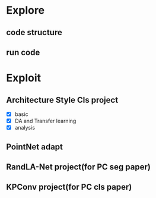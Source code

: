 # Explore
## code structure

## run code



# Exploit
## Architecture Style Cls project

- [x] basic
- [x] DA and Transfer learning
- [x] analysis

## PointNet adapt

## RandLA-Net project(for PC seg paper)


## KPConv project(for PC cls paper)
